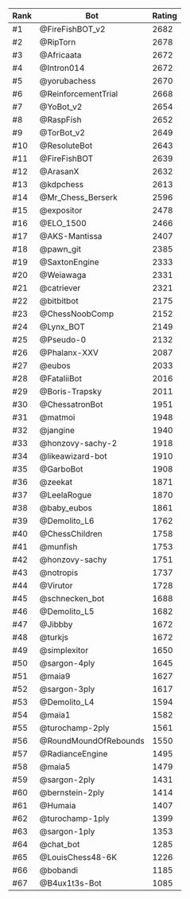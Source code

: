 Rank|Bot|Rating
---|---|---
#1|@FireFishBOT_v2|2682
#2|@RipTorn|2678
#3|@Africaata|2672
#4|@Intron014|2672
#5|@yorubachess|2670
#6|@ReinforcementTrial|2668
#7|@YoBot_v2|2654
#8|@RaspFish|2652
#9|@TorBot_v2|2649
#10|@ResoluteBot|2643
#11|@FireFishBOT|2639
#12|@ArasanX|2632
#13|@kdpchess|2613
#14|@Mr_Chess_Berserk|2596
#15|@expositor|2478
#16|@ELO_1500|2466
#17|@AKS-Mantissa|2407
#18|@pawn_git|2385
#19|@SaxtonEngine|2333
#20|@Weiawaga|2331
#21|@catriever|2321
#22|@bitbitbot|2175
#23|@ChessNoobComp|2152
#24|@Lynx_BOT|2149
#25|@Pseudo-0|2132
#26|@Phalanx-XXV|2087
#27|@eubos|2033
#28|@FataliiBot|2016
#29|@Boris-Trapsky|2011
#30|@ChessatronBot|1951
#31|@matmoi|1948
#32|@jangine|1940
#33|@honzovy-sachy-2|1918
#34|@likeawizard-bot|1910
#35|@GarboBot|1908
#36|@zeekat|1871
#37|@LeelaRogue|1870
#38|@baby_eubos|1861
#39|@Demolito_L6|1762
#40|@ChessChildren|1758
#41|@munfish|1753
#42|@honzovy-sachy|1751
#43|@notropis|1737
#44|@Virutor|1728
#45|@schnecken_bot|1688
#46|@Demolito_L5|1682
#47|@Jibbby|1672
#48|@turkjs|1672
#49|@simplexitor|1650
#50|@sargon-4ply|1645
#51|@maia9|1627
#52|@sargon-3ply|1617
#53|@Demolito_L4|1594
#54|@maia1|1582
#55|@turochamp-2ply|1561
#56|@RoundMoundOfRebounds|1550
#57|@RadianceEngine|1495
#58|@maia5|1479
#59|@sargon-2ply|1431
#60|@bernstein-2ply|1414
#61|@Humaia|1407
#62|@turochamp-1ply|1399
#63|@sargon-1ply|1353
#64|@chat_bot|1285
#65|@LouisChess48-6K|1226
#66|@bobandi|1185
#67|@B4ux1t3s-Bot|1085
